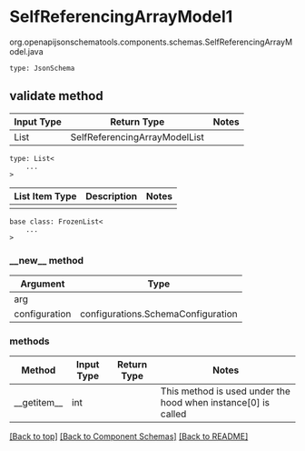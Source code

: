 # SelfReferencingArrayModel1
org.openapijsonschematools.components.schemas.SelfReferencingArrayModel.java
```
type: JsonSchema
```

## validate method
| Input Type | Return Type | Notes |
| ---------- | ----------- | ----- |
| List<List> | SelfReferencingArrayModelList | |

```
type: List<
    ...
>
```
List Item Type | Description | Notes
-------------------- | ------------- | -------------
 |  |

```
base class: FrozenList<
    ...
>
```
### &lowbar;&lowbar;new&lowbar;&lowbar; method
Argument | Type
-------- | ------
arg      | 
configuration | configurations.SchemaConfiguration

### methods
Method | Input Type | Return Type | Notes
------ | ---------- | ----------- | ------
&lowbar;&lowbar;getitem&lowbar;&lowbar; | int |  | This method is used under the hood when instance[0] is called

[[Back to top]](#top) [[Back to Component Schemas]](../../../README.md#Component-Schemas) [[Back to README]](../../../README.md)
